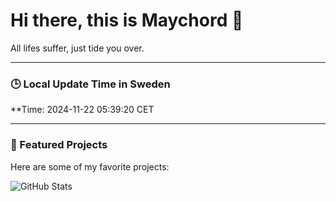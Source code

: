 # Hi there, this is Maychord 👋

All lifes suffer, just tide you over.

---

### 🕒 Local Update Time in Sweden
**Time: 2024-11-22 05:39:20 CET

---

### 🌟 Featured Projects
Here are some of my favorite projects:

![GitHub Stats](https://github-readme-stats.vercel.app/api?username=Maychord&show_icons=true&theme=radical)
